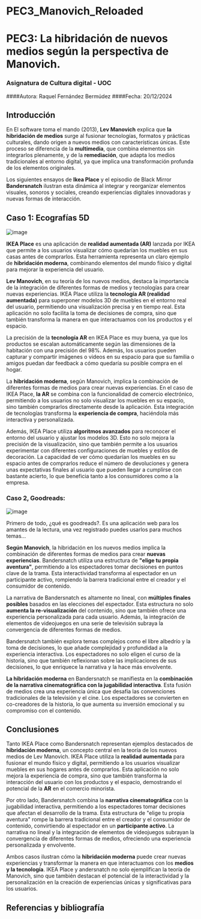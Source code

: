 # PEC3_Manovich_Reloaded

# PEC3: La hibridación de nuevos medios según la perspectiva de Manovich.

### Asignatura de Cultura digital - UOC

####Autora: Raquel Fernández Bermúdez
####Fecha: 20/12/2024


## Introducción

En El software toma el mando (2013), **Lev Manovich** explica que **la hibridación de medios** surge al fusionar tecnologías, formatos y prácticas culturales, dando origen a nuevos medios con características únicas. Este proceso se diferencia de la **multimedia**, que combina elementos sin integrarlos plenamente, y de la **remediación**, que adapta los medios tradicionales al entorno digital, ya que implica una transformación profunda de los elementos originales.

Los siguientes ensayos de **Ikea Place** y el episodio de Black Mirror **Bandersnatch** ilustran esta dinámica al integrar y reorganizar elementos visuales, sonoros y sociales, creando experiencias digitales innovadoras y nuevas formas de interacción.


## Caso 1: Ecografías 5D
![image](https://ecolady.es/wp-content/uploads/2022/11/WhatsApp-Image-2022-11-04-at-10.45.41-PM.jpeg)

**IKEA Place** es una aplicación de **realidad aumentada (AR)** lanzada por IKEA que permite a los usuarios visualizar cómo quedarían los muebles en sus casas antes de comprarlos. Esta herramienta representa un claro ejemplo de **hibridación moderna**, combinando elementos del mundo físico y digital para mejorar la experiencia del usuario.

**Lev Manovich**, en su teoría de los nuevos medios, destaca la importancia de la integración de diferentes formas de medios y tecnologías para crear nuevas experiencias. IKEA Place utiliza la **tecnología AR (realidad aumentada)** para superponer modelos 3D de muebles en el entorno real del usuario, permitiendo una visualización precisa y en tiempo real. Esta aplicación no solo facilita la toma de decisiones de compra, sino que también transforma la manera en que interactuamos con los productos y el espacio.

La precisión de la **tecnología AR** en IKEA Place es muy buena, ya que los productos se escalan automáticamente según las dimensiones de la habitación con una precisión del 98%. Además, los usuarios pueden capturar y compartir imágenes o videos en su espacio para que su familia o amigos puedan dar feedback a cómo quedaría su posible compra en el hogar.

La **hibridación moderna**, según Manovich, implica la combinación de diferentes formas de medios para crear nuevas experiencias. En el caso de IKEA Place, **la AR** se combina con la funcionalidad de comercio electrónico, permitiendo a los usuarios no solo visualizar los muebles en su espacio, sino también comprarlos directamente desde la aplicación. Esta integración de tecnologías transforma la **experiencia de compra**, haciéndola más interactiva y personalizada.

Además, IKEA Place utiliza **algoritmos avanzados** para reconocer el entorno del usuario y ajustar los modelos 3D. Esto no solo mejora la precisión de la visualización, sino que también permite a los usuarios experimentar con diferentes configuraciones de muebles y estilos de decoración. La capacidad de ver cómo quedarían los muebles en su espacio antes de comprarlos reduce el número de devoluciones y genera unas expectativas finales al usuario que pueden llegar a cumplirse con bastante acierto, lo que beneficia tanto a los consumidores como a la empresa.

### Caso 2, Goodreads:

![image](https://scribemedia.com/wp-content/uploads/2020/02/How-To-Set-Up-Your-Goodreads-Author-Profile.jpg)

Primero de todo, ¿qué es goodreads?. Es una aplicación web  para los amantes de la lectura, una vez registrado puedes usarlos para muchos temas...

**Según Manovich**, la hibridación en los nuevos medios implica la combinación de diferentes formas de medios para crear **nuevas experiencias**. Bandersnatch utiliza una estructura de **"elige tu propia aventura"**, permitiendo a los espectadores tomar decisiones en puntos clave de la trama. Esta interactividad transforma al espectador en un participante activo, rompiendo la barrera tradicional entre el creador y el consumidor de contenido.

La narrativa de Bandersnatch es altamente no lineal, con **múltiples finales posibles** basados en las elecciones del espectador. Esta estructura no solo **aumenta la re-visualización** del contenido, sino que también ofrece una experiencia personalizada para cada usuario. Además, la integración de elementos de videojuegos en una serie de televisión subraya la convergencia de diferentes formas de medios.

Bandersnatch también explora temas complejos como el libre albedrío y la toma de decisiones, lo que añade complejidad y profundidad a la experiencia interactiva. Los espectadores no solo eligen el curso de la historia, sino que también reflexionan sobre las implicaciones de sus decisiones, lo que enriquece la narrativa y la hace más envolvente.

**La hibridación moderna** en Bandersnatch se manifiesta en la **combinación de la narrativa cinematográfica con la jugabilidad interactiva**. Esta fusión de medios crea una experiencia única que desafía las convenciones tradicionales de la televisión y el cine. Los espectadores se convierten en co-creadores de la historia, lo que aumenta su inversión emocional y su compromiso con el contenido.

## Conclusiones

Tanto IKEA Place como Bandersnatch representan ejemplos destacados de **hibridación moderna**, un concepto central en la teoría de los nuevos medios de Lev Manovich. IKEA Place utiliza la **realidad aumentada** para fusionar el mundo físico y digital, permitiendo a los usuarios visualizar muebles en sus hogares antes de comprarlos. Esta aplicación no solo mejora la experiencia de compra, sino que también transforma la interacción del usuario con los productos y el espacio, demostrando el potencial de la **AR** en el comercio minorista.

Por otro lado, Bandersnatch combina la **narrativa cinematográfica** con la jugabilidad interactiva, permitiendo a los espectadores tomar decisiones que afectan el desarrollo de la trama. Esta estructura de "elige tu propia aventura" rompe la barrera tradicional entre el creador y el consumidor de contenido, convirtiendo al espectador en un **participante activo**. La narrativa no lineal y la integración de elementos de videojuegos subrayan la convergencia de diferentes formas de medios, ofreciendo una experiencia personalizada y envolvente.

Ambos casos ilustran cómo la **hibridación moderna** puede crear nuevas experiencias y transformar la manera en que interactuamos con los **medios y la tecnología**. IKEA Place y andersnatch no solo ejemplifican la teoría de Manovich, sino que también destacan el potencial de la interactividad y la personalización en la creación de experiencias únicas y significativas para los usuarios.

## Referencias y bibliografía
